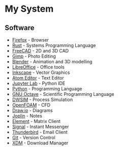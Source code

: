 # **My System**

## Software
- [Firefox](https://www.mozilla.org/en-US/firefox/new/ "Firefox") - Browser
- [Rust](https://www.rust-lang.org/ "Rust") - Systems Programming Language
- [FreeCAD](https://www.freecadweb.org/ "FreeCAD") - 2D and 3D CAD
- [Gimp](https://www.gimp.org/ "Gimp") - Photo Editing
- [Blender](https://www.blender.org/ "Blender") - Animation and 3D modelling
- [LibreOffice](https://www.libreoffice.org/ "LibreOffice") - Office tools
- [Inkscape](https://inkscape.org/ "Inkscape") - Vector Graphics
- [Atom Editor](https://atom.io/ "Atom Editor") - Text Editor
- [Jupyter Lab](https://jupyter.org/ "Jupyter Lab") - Python IDE
- [Python](https://www.python.org/ "Python") - Programming Language
- [GNU Octave](https://www.gnu.org/software/octave/ "GNU Octave") - Scientific Programming Language
- [DWSIM](https://dwsim.inforside.com.br/new/ "DWSIM") - Process Simulation
- [OpenFOAM](https://openfoam.org/ "OpenFOAM") - CFD
- [Draw.io](https://drawio-app.com/ "Draw.io") - Diagrams
- [Joplin](https://joplinapp.org/ "Joplin") - Notes
- [Element](https://element.io/get-started "Element") - Matrix Client
- [Signal](https://www.signal.org/ "Signal") - Instant Messenger
- [Thunderbird](https://www.thunderbird.net/en-US/ "Thunderbird") - Email Client
- [Git](https://git-scm.com/ "Git") - Version Control
- [XDM](https://xtremedownloadmanager.com/ "XDM") - Download Manager
